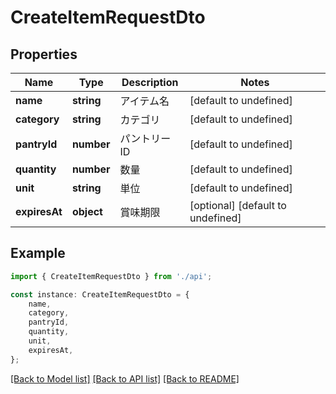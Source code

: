 # CreateItemRequestDto


## Properties

Name | Type | Description | Notes
------------ | ------------- | ------------- | -------------
**name** | **string** | アイテム名 | [default to undefined]
**category** | **string** | カテゴリ | [default to undefined]
**pantryId** | **number** | パントリーID | [default to undefined]
**quantity** | **number** | 数量 | [default to undefined]
**unit** | **string** | 単位 | [default to undefined]
**expiresAt** | **object** | 賞味期限 | [optional] [default to undefined]

## Example

```typescript
import { CreateItemRequestDto } from './api';

const instance: CreateItemRequestDto = {
    name,
    category,
    pantryId,
    quantity,
    unit,
    expiresAt,
};
```

[[Back to Model list]](../README.md#documentation-for-models) [[Back to API list]](../README.md#documentation-for-api-endpoints) [[Back to README]](../README.md)

